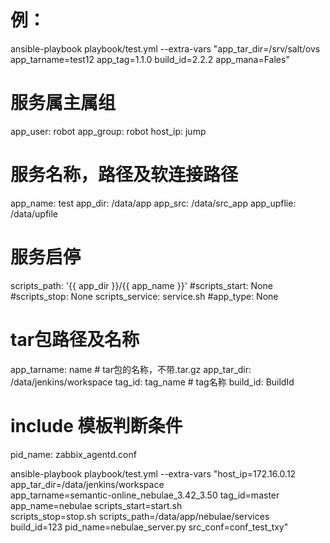 # 例：
ansible-playbook playbook/test.yml --extra-vars "app_tar_dir=/srv/salt/ovs app_tarname=test12 app_tag=1.1.0 build_id=2.2.2 app_mana=Fales"

# 服务属主属组
app_user: robot
app_group: robot
host_ip: jump

# 服务名称，路径及软连接路径
app_name: test
app_dir: /data/app
app_src: /data/src_app
app_upflie: /data/upfile

# 服务启停
scripts_path: '{{ app_dir }}/{{ app_name }}'
#scripts_start: None
#scripts_stop: None
scripts_service: service.sh
#app_type: None

# tar包路径及名称
app_tarname: name # tar包的名称，不带.tar.gz
app_tar_dir: /data/jenkins/workspace
tag_id: tag_name # tag名称
build_id: BuildId

# include 模板判断条件
pid_name: zabbix_agentd.conf


ansible-playbook playbook/test.yml --extra-vars "host_ip=172.16.0.12 app_tar_dir=/data/jenkins/workspace \
	app_tarname=semantic-online_nebulae_3.42_3.50 tag_id=master app_name=nebulae scripts_start=start.sh \
	scripts_stop=stop.sh scripts_path=/data/app/nebulae/services \
	build_id=123 pid_name=nebulae_server.py src_conf=conf_test_txy"